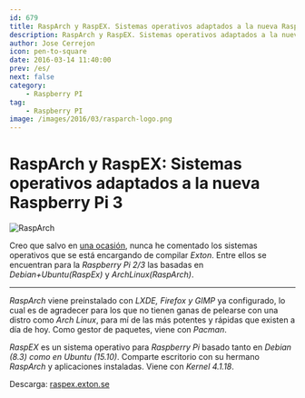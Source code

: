 ```yaml
---
id: 679
title: RaspArch y RaspEX. Sistemas operativos adaptados a la nueva Raspberry Pi 3
description: RaspArch y RaspEX. Sistemas operativos adaptados a la nueva Raspberry Pi 3
author: Jose Cerrejon
icon: pen-to-square
date: 2016-03-14 11:40:00
prev: /es/
next: false
category:
    - Raspberry PI
tag:
    - Raspberry PI
image: /images/2016/03/rasparch-logo.png
---
```


# RaspArch y RaspEX: Sistemas operativos adaptados a la nueva Raspberry Pi 3

![RaspArch](/images/2016/03/rasparch-logo.png)

Creo que salvo en [una ocasión](/post.php?id=547), nunca he comentado los sistemas operativos que se está encargando de compilar _Exton_. Entre ellos se encuentran para la _Raspberry Pi 2/3_ las basadas en _Debian+Ubuntu(RaspEx)_ y _ArchLinux(RaspArch)_.

---

_RaspArch_ viene preinstalado con _LXDE, Firefox y GIMP_ ya configurado, lo cual es de agradecer para los que no tienen ganas de pelearse con una distro como _Arch Linux_, para mí de las más potentes y rápidas que existen a día de hoy. Como gestor de paquetes, viene con _Pacman_.

_RaspEX_ es un sistema operativo para _Raspberry Pi_ basado tanto en _Debian (8.3) como en Ubuntu (15.10)_. Comparte escritorio con su hermano _RaspArch_ y aplicaciones instaladas. Viene con _Kernel 4.1.18_.

Descarga: [raspex.exton.se](https://raspex.exton.se/?page_id=25)
